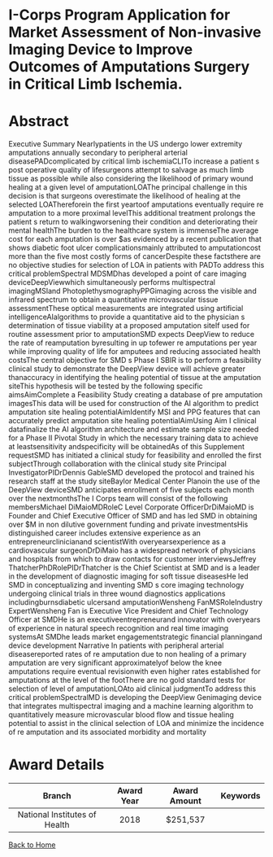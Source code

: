 
I-Corps Program Application for Market Assessment of Non-invasive Imaging Device to Improve Outcomes of Amputations Surgery in Critical Limb Ischemia.
======================================================================================================================================================

# Abstract


Executive Summary Nearlypatients in the US undergo lower extremity amputations annually secondary to peripheral arterial diseasePADcomplicated by critical limb ischemiaCLITo increase a patient s post operative quality of lifesurgeons attempt to salvage as much limb tissue as possible while also considering the likelihood of primary wound healing at a given level of amputationLOAThe principal challenge in this decision is that surgeons overestimate the likelihood of healing at the selected LOAThereforein the first yeartoof amputations eventually require re amputation to a more proximal levelThis additional treatment prolongs the patient s return to walkingworsening their condition and deteriorating their mental healthThe burden to the healthcare system is immenseThe average cost for each amputation is over $as evidenced by a recent publication that shows diabetic foot ulcer complicationsmainly attributed to amputationcost more than the five most costly forms of cancerDespite these factsthere are no objective studies for selection of LOA in patients with PADTo address this critical problemSpectral MDSMDhas developed a point of care imaging deviceDeepViewwhich simultaneously performs multispectral imagingMSIand PhotoplethysmographyPPGimaging across the visible and infrared spectrum to obtain a quantitative microvascular tissue assessmentThese optical measurements are integrated using artificial intelligenceAIalgorithms to provide a quantitative aid to the physician s determination of tissue viability at a proposed amputation siteIf used for routine assessment prior to amputationSMD expects DeepView to reduce the rate of reamputation byresulting in up tofewer re amputations per year while improving quality of life for amputees and reducing associated health costsThe central objective for SMD s Phase I SBIR is to perform a feasibility clinical study to demonstrate the DeepView device will achieve greater thanaccuracy in identifying the healing potential of tissue at the amputation siteThis hypothesis will be tested by the following specific aimsAimComplete a Feasibility Study creating a database of pre amputation imagesThis data will be used for construction of the AI algorithm to predict amputation site healing potentialAimIdentify MSI and PPG features that can accurately predict amputation site healing potentialAimUsing Aim I clinical datafinalize the AI algorithm architecture and estimate sample size needed for a Phase II Pivotal Study in which the necessary training data to achieve at leastsensitivity andspecificity will be obtainedAs of this Supplement requestSMD has initiated a clinical study for feasibility and enrolled the first subjectThrough collaboration with the clinical study site Principal InvestigatorPIDrDennis GableSMD developed the protocol and trained his research staff at the study siteBaylor Medical Center Planoin the use of the DeepView deviceSMD anticipates enrollment of five subjects each month over the nextmonthsThe I Corps team will consist of the following membersMichael DiMaioMDRoleC Level Corporate OfficerDrDiMaioMD is Founder and Chief Executive Officer of SMD and has led SMD in obtaining over $M in non dilutive government funding and private investmentsHis distinguished career includes extensive experience as an entrepreneurclinicianand scientistWith overyearsexperience as a cardiovascular surgeonDrDiMaio has a widespread network of physicians and hospitals from which to draw contacts for customer interviewsJeffrey ThatcherPhDRolePIDrThatcher is the Chief Scientist at SMD and is a leader in the development of diagnostic imaging for soft tissue diseasesHe led SMD in conceptualizing and inventing SMD s core imaging technology undergoing clinical trials in three wound diagnostics applications includingburnsdiabetic ulcersand amputationWensheng FanMSRoleIndustry ExpertWensheng Fan is Executive Vice President and Chief Technology Officer at SMDHe is an executiveentrepreneurand innovator with overyears of experience in natural speech recognition and real time imaging systemsAt SMDhe leads market engagementstrategic financial planningand device development Narrative In patients with peripheral arterial diseasereported rates of re amputation due to non healing of a primary amputation are very significant approximatelyof below the knee amputations require eventual revisionwith even higher rates established for amputations at the level of the footThere are no gold standard tests for selection of level of amputationLOAto aid clinical judgmentTo address this critical problemSpectralMD is developing the DeepView Genimaging device that integrates multispectral imaging and a machine learning algorithm to quantitatively measure microvascular blood flow and tissue healing potential to assist in the clinical selection of LOA and minimize the incidence of re amputation and its associated morbidity and mortality  

# Award Details

|Branch|Award Year|Award Amount|Keywords|
| :---: | :---: | :---: | :---: |
|National Institutes of Health|2018|$251,537||
  
  


[Back to Home](https://github.com/chrischow/dod_sbir_awards/JH/#2450)